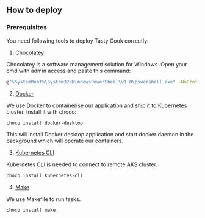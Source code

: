 ## How to deploy

### Prerequisites

You need following tools to deploy Tasty Cook correctly:
1. [Chocolatey](https://docs.chocolatey.org/en-us/)

Chocolatey is a software management solution for Windows. Open your cmd with admin access and paste this command:
```bash
@"%SystemRoot%\System32\WindowsPowerShell\v1.0\powershell.exe" -NoProfile -InputFormat None -ExecutionPolicy Bypass -Command "[System.Net.ServicePointManager]::SecurityProtocol = 3072; iex ((New-Object System.Net.WebClient).DownloadString('https://community.chocolatey.org/install.ps1'))" && SET "PATH=%PATH%;%ALLUSERSPROFILE%\chocolatey\bin"
```

2. [Docker](https://www.docker.com/)

We use Docker to containerise our application and ship it to Kubernetes cluster. Install it with choco:
```bash
choco install docker-desktop
```

This will install Docker desktop application and start docker daemon
in the background which will operate our containers.


3. [Kubernetes CLI](https://kubernetes.io/)

Kubernetes CLI is needed to connect to remote AKS cluster.

```bash
choco install kubernetes-cli
```

4. [Make](https://www.gnu.org/software/make/manual/make.html)

We use Makefile to run tasks.

```bash
choco install make
```
